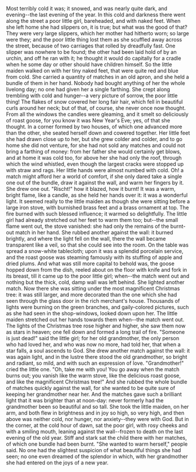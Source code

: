 Most
terribly
cold
it
was;
it
snowed,
and
was
nearly
quite
dark,
and
evening--the
last
evening
of
the
year.
In
this
cold
and
darkness
there
went
along
the
street
a
poor
little
girl,
bareheaded,
and
with
naked
feet.
When
she
left
home
she
had
slippers
on,
it
is
true;
but
what
was
the
good
of
that?
They
were
very
large
slippers,
which
her
mother
had
hitherto
worn;
so
large
were
they;
and
the
poor
little
thing
lost
them
as
she
scuffled
away
across
the
street,
because
of
two
carriages
that
rolled
by
dreadfully
fast.
One
slipper
was
nowhere
to
be
found;
the
other
had
been
laid
hold
of
by
an
urchin,
and
off
he
ran
with
it;
he
thought
it
would
do
capitally
for
a
cradle
when
he
some
day
or
other
should
have
children
himself.
So
the
little
maiden
walked
on
with
her
tiny
naked
feet,
that
were
quite
red
and
blue
from
cold.
She
carried
a
quantity
of
matches
in
an
old
apron,
and
she
held
a
bundle
of
them
in
her
hand.
Nobody
had
bought
anything
of
her
the
whole
livelong
day;
no
one
had
given
her
a
single
farthing.
She
crept
along
trembling
with
cold
and
hunger--a
very
picture
of
sorrow,
the
poor
little
thing!
The
flakes
of
snow
covered
her
long
fair
hair,
which
fell
in
beautiful
curls
around
her
neck;
but
of
that,
of
course,
she
never
once
now
thought.
From
all
the
windows
the
candles
were
gleaming,
and
it
smelt
so
deliciously
of
roast
goose,
for
you
know
it
was
New
Year's
Eve;
yes,
of
that
she
thought.
In
a
corner
formed
by
two
houses,
of
which
one
advanced
more
than
the
other,
she
seated
herself
down
and
cowered
together.
Her
little
feet
she
had
drawn
close
up
to
her,
but
she
grew
colder
and
colder,
and
to
go
home
she
did
not
venture,
for
she
had
not
sold
any
matches
and
could
not
bring
a
farthing
of
money:
from
her
father
she
would
certainly
get
blows,
and
at
home
it
was
cold
too,
for
above
her
she
had
only
the
roof,
through
which
the
wind
whistled,
even
though
the
largest
cracks
were
stopped
up
with
straw
and
rags.
Her
little
hands
were
almost
numbed
with
cold.
Oh!
a
match
might
afford
her
a
world
of
comfort,
if
she
only
dared
take
a
single
one
out
of
the
bundle,
draw
it
against
the
wall,
and
warm
her
fingers
by
it.
She
drew
one
out.
"Rischt!"
how
it
blazed,
how
it
burnt!
It
was
a
warm,
bright
flame,
like
a
candle,
as
she
held
her
hands
over
it:
it
was
a
wonderful
light.
It
seemed
really
to
the
little
maiden
as
though
she
were
sitting
before
a
large
iron
stove,
with
burnished
brass
feet
and
a
brass
ornament
at
top.
The
fire
burned
with
such
blessed
influence;
it
warmed
so
delightfully.
The
little
girl
had
already
stretched
out
her
feet
to
warm
them
too;
but--the
small
flame
went
out,
the
stove
vanished:
she
had
only
the
remains
of
the
burnt-out
match
in
her
hand.
She
rubbed
another
against
the
wall:
it
burned
brightly,
and
where
the
light
fell
on
the
wall,
there
the
wall
became
transparent
like
a
veil,
so
that
she
could
see
into
the
room.
On
the
table
was
spread
a
snow-white
tablecloth;
upon
it
was
a
splendid
porcelain
service,
and
the
roast
goose
was
steaming
famously
with
its
stuffing
of
apple
and
dried
plums.
And
what
was
still
more
capital
to
behold
was,
the
goose
hopped
down
from
the
dish,
reeled
about
on
the
floor
with
knife
and
fork
in
its
breast,
till
it
came
up
to
the
poor
little
girl;
when--the
match
went
out
and
nothing
but
the
thick,
cold,
damp
wall
was
left
behind.
She
lighted
another
match.
Now
there
she
was
sitting
under
the
most
magnificent
Christmas
tree:
it
was
still
larger,
and
more
decorated
than
the
one
which
she
had
seen
through
the
glass
door
in
the
rich
merchant's
house.
Thousands
of
lights
were
burning
on
the
green
branches,
and
gaily-colored
pictures,
such
as
she
had
seen
in
the
shop-windows,
looked
down
upon
her.
The
little
maiden
stretched
out
her
hands
towards
them
when--the
match
went
out.
The
lights
of
the
Christmas
tree
rose
higher
and
higher,
she
saw
them
now
as
stars
in
heaven;
one
fell
down
and
formed
a
long
trail
of
fire.
"Someone
is
just
dead!"
said
the
little
girl;
for
her
old
grandmother,
the
only
person
who
had
loved
her,
and
who
was
now
no
more,
had
told
her,
that
when
a
star
falls,
a
soul
ascends
to
God.
She
drew
another
match
against
the
wall:
it
was
again
light,
and
in
the
lustre
there
stood
the
old
grandmother,
so
bright
and
radiant,
so
mild,
and
with
such
an
expression
of
love.
"Grandmother!"
cried
the
little
one.
"Oh,
take
me
with
you!
You
go
away
when
the
match
burns
out;
you
vanish
like
the
warm
stove,
like
the
delicious
roast
goose,
and
like
the
magnificent
Christmas
tree!"
And
she
rubbed
the
whole
bundle
of
matches
quickly
against
the
wall,
for
she
wanted
to
be
quite
sure
of
keeping
her
grandmother
near
her.
And
the
matches
gave
such
a
brilliant
light
that
it
was
brighter
than
at
noon-day:
never
formerly
had
the
grandmother
been
so
beautiful
and
so
tall.
She
took
the
little
maiden,
on
her
arm,
and
both
flew
in
brightness
and
in
joy
so
high,
so
very
high,
and
then
above
was
neither
cold,
nor
hunger,
nor
anxiety--they
were
with
God.
But
in
the
corner,
at
the
cold
hour
of
dawn,
sat
the
poor
girl,
with
rosy
cheeks
and
with
a
smiling
mouth,
leaning
against
the
wall--frozen
to
death
on
the
last
evening
of
the
old
year.
Stiff
and
stark
sat
the
child
there
with
her
matches,
of
which
one
bundle
had
been
burnt.
"She
wanted
to
warm
herself,"
people
said.
No
one
had
the
slightest
suspicion
of
what
beautiful
things
she
had
seen;
no
one
even
dreamed
of
the
splendor
in
which,
with
her
grandmother
she
had
entered
on
the
joys
of
a
new
year.
